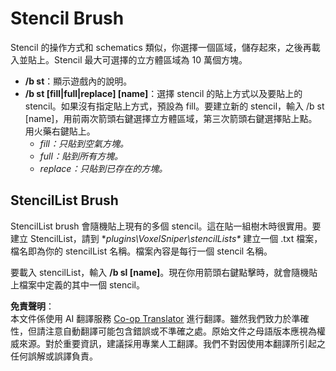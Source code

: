 <!--
CO_OP_TRANSLATOR_METADATA:
{
  "original_hash": "29b9725845f3799ee16789aa381a3e48",
  "translation_date": "2025-05-13T03:36:34+00:00",
  "source_file": "fastasyncvoxelsniper/Stencil-Brush.md",
  "language_code": "tw"
}
-->
# Stencil Brush

Stencil 的操作方式和 schematics 類似，你選擇一個區域，儲存起來，之後再載入並貼上。Stencil 最大可選擇的立方體區域為 10 萬個方塊。

* **/b st**：顯示遊戲內的說明。
* **/b st [fill|full|replace] [name]**：選擇 stencil 的貼上方式以及要貼上的 stencil。如果沒有指定貼上方式，預設為 fill。要建立新的 stencil，輸入 /b st [name]，用前兩次箭頭右鍵選擇立方體區域，第三次箭頭右鍵選擇貼上點。用火藥右鍵貼上。
    * *fill：只貼到空氣方塊。*
    * *full：貼到所有方塊。*
    * *replace：只貼到已存在的方塊。*

## StencilList Brush

StencilList brush 會隨機貼上現有的多個 stencil。這在貼一組樹木時很實用。要建立 StencilList，請到 **plugins\VoxelSniper\stencilLists\** 建立一個 .txt 檔案，檔名即為你的 stencilList 名稱。檔案內容是每行一個 stencil 名稱。

要載入 stencilList，輸入 **/b sl [name]**。現在你用箭頭右鍵點擊時，就會隨機貼上檔案中定義的其中一個 stencil。

**免責聲明**：  
本文件係使用 AI 翻譯服務 [Co-op Translator](https://github.com/Azure/co-op-translator) 進行翻譯。雖然我們致力於準確性，但請注意自動翻譯可能包含錯誤或不準確之處。原始文件之母語版本應視為權威來源。對於重要資訊，建議採用專業人工翻譯。我們不對因使用本翻譯所引起之任何誤解或誤譯負責。